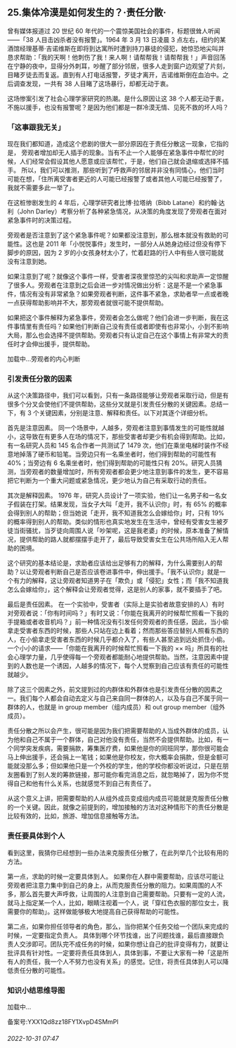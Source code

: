 ## 25.集体冷漠是如何发生的？·责任分散·
曾有媒体报道过 20 世纪 60 年代的一个震惊美国社会的事件，标题很耸人听闻——「38 人目击凶杀者没有报警」。1964 年 3 月 13 日凌晨 3 点左右，纽约的某酒馆经理基蒂·吉诺维斯在即将到达寓所时遭到持刀暴徒的侵犯，她惊恐地尖叫并恳求帮助：「我的天啊！他刺伤了我！来人啊！请帮帮我！请帮帮我！」声音回荡在宁静的夜中，显得分外刺耳，吵醒了部分邻居，很多人走到窗户边观望了片刻，目睹歹徒去而复返。直到有人打电话报警，歹徒才离开，吉诺维斯倒在血泊中。之后调查发现，一共有 38 人目睹了这场暴行，却都无动于衷。



这场惨案引发了社会心理学家研究的热潮。是什么原因让这 38 个人都无动于衷，不施以援手，也没有报警呢？是因为他们都是一群冷漠无情、见死不救的坏人吗？



### 「这事跟我无关」


现在我们都知道，造成这个悲剧的很大一部分原因在于责任分散这一现象，它指的是，
 旁观者增加却无人插手的现象。当有不止一个人能够在紧急事件中帮忙的时候，人们经常会假设其他人愿意或应该帮忙，于是，他们自己就会退缩或选择不插手。
 所以，我们可以推测，那些听到了呼救声的邻居并非没有同情心，他们当时可能在想，「住所离受害者更近的人可能已经报警了或者其他人可能已经报警了，我就不需要多此一举了」。



在这桩惨剧发生的 4 年后，心理学研究者比博·拉塔纳（Bibb Latane）和约翰·达利（John Darley）考察分析了各种紧急情况，从决策的角度发现了旁观者在面对紧急事件时的决策过程。



旁观者是否注意到了这个紧急事件呢？如果都没注意到，那么根本就没有救助的可能性。这也是 2011 年「小悦悦事件」发生时，一部分人从她身边经过但没有停下脚步的原因，因为 2 岁的小女孩身材太小了，忙着赶路的行人中有些人很可能就没有注意到她。



如果注意到了呢？就像这个事件一样，受害者深夜里惊恐的尖叫和求助声一定惊醒了很多人。旁观者在注意到之后会进一步对情况做出分析：这是不是一个紧急事件，情况有没有非常紧急？如果旁观者判断，这件事不紧急，求助者早一点或者晚一点获得帮助影响并不大，那旁观者就很可能不提供帮助。



如果把这个事件解释为紧急事件，旁观者会怎么做呢？他们会进一步判断，我在这件事情里有责任吗？如果他们判断自己没有责任或者即使有也非常小，小到不影响大局，那么也会选择不提供帮助。旁观者只有认定自己在这个事情上有非常大的责任时才会伸出援手，提供帮助。



![]()加载中...旁观者的内心判断
 



### 引发责任分散的因素


从这个决策路径中，我们可以看到，只有一条路径能够让旁观者采取行动，但是有很多个分叉会使他们不提供帮助，这些分叉就是引发责任分散的关键因素。总结一下，有 3 个关键因素，分别是注意、解释和责任。以下对其逐个详细分析。



首先是注意因素。
 同一个场景中，人越多，旁观者注意到事情发生的可能性就越小，这导致在有更多人在场的情况下，那些受害者却更少有机会得到帮助。比如，有一名研究人员和 145 名合作者一共测试了 1479 次，他们在乘坐电梯时装作不经意地掉落了硬币和铅笔。当旁边只有一名乘坐者时，他们得到帮助的可能性有 40%；当旁边有 6 名乘坐者时，他们得到帮助的可能性只有 20%。研究人员猜测，当旁观者的数量增加时，所有旁观者都会更少地注意到事件的发生，更不容易把它判断为一个重大问题或紧急情况，更少地认为自己有采取行动的责任。



其次是解释因素。
 1976 年，研究人员设计了一项实验，他们让一名男子和一名女子假装在打架。结果发现，当女子大叫「走开，我不认识你」时，有 65% 的概率会得到别人的帮助；但当她说「走开，我不知道我怎么会嫁给你」时，只有 19% 的概率得到别人的帮助。类似的情形也真实地发生在生活中，曾经有受害女生被歹徒当街骚扰，当歹徒向周围人说「吵架呢，这是我老婆」的时候，原本准备了解情况，提供帮助的路人就都摆摆手走开了，最后导致受害女生在公共场所陷入无人帮助的困境。



这个研究的基本结论是，求助者应该给出足够有力的解释，为什么需要别人的帮助？以让旁观者判断自己是否应该卷进事件中，伸出援手。「我不认识你」就是一个有力的解释，这让旁观者知道男子在「欺负」或「侵犯」女性；而「我不知道我怎么会嫁给你」，这个解释会让旁观者觉得，这是别人的家事，就不要插手了吧。



最后是责任因素。
 在一个实验中，受害者（实际上是实验者故意安排的人）有时对旁观者说：「你有时间吗？」有时又说：「你能在我离开的时候帮忙照看一下我的手提箱或者收音机吗？」前一种情况没有引发任何旁观者的责任感，因此，当小偷拿走受害者东西的时候，那些人只站在边上看着；然而那些答应替别人照看东西的人，在小偷拿走受害者东西的时候几乎都介入了，有些人甚至追到远处抓住小偷。一个小小的请求——「你能在我离开的时候帮忙照看一下我的 ×× 吗」所具有的社会心理学力量，几乎使得每一个旁观者都能耐心地提供帮助。当然，注意因素中提到的人数也是一个诱因，人越多的情况下，每个人觉察到自己应该有责任的可能性就越少。



除了这三个因素之外，前文提到过的内群体和外群体也是引发责任分散的因素之一。我们每个人都会自动去定义与自己来自同一群体的人，以及与自己不属于同一群体的人，也就是 in group member（组内成员）和 out group member（组外成员）。



责任分散之所以会产生，很可能是因为我们把需要帮助的人当成外群体的成员，认为他和自己不属于一个群体，自己对他没有责任，当然不会提供帮助。比如，有一个同学突发疾病，需要捐款，筹集医疗费，如果他是你的同班同学，那你很可能会马上伸出援手，还会捐上一笔钱；如果他是你校友，你大概率会捐款，但是金额可能就没那么多；但如果他只是一个外校的学生，他的学校你都没听说过，只是在朋友圈看到了别人发的筹款链接，那可能你看完消息之后，就忽略掉了，因为你不觉得自己和他有什么关系，也就感觉不到自己有责任了。



从这个意义上讲，把需要帮助的人从组外成员变成组内成员可能就是克服责任分散的一个关键。因此，就像之前提到的，增加接触的方法对这种情形下的责任分散是比较有效的，比如，旅游、增加信息接触等方法。



### 责任要具体到个人


看到这里，我猜你已经想到一些办法来克服责任分散了，在此列举几个比较有用的方法。



第一点，求助的时候一定要具体到人。
 如果你在人群中需要帮助，应该尽可能让旁观者把注意力集中到自己的身上，从而克服责任分散的阻力。如果周围的人不多，那么首先要大声呼救，让周围的人注意到自己需要帮助。只要有一定的人流，就马上指定某一个人，比如，眼睛注视着一个人，说「穿红色衣服的那位女士，我需要你的帮助」。这样做能够极大地提高自己获得帮助的可能性。



第二点，如果你担任领导者的角色，那么，当你把某个任务交给一个团队来完成的时候，一定要指定负责人。
 具体到哪个环节找谁，出了问题找谁，最后直接跟负责人交涉即可。团队完不成任务的时候，如果你想让自己的批评变得有力，就要让批评具有针对性。一定要将责任具体到人，具体到事，不要让大家有一种「这是所有人的责任，我一个人不努力也没有关系」的感觉。记住，将责任具体到人可以降低责任分散的可能性。



### 知识小结思维导图


![]()加载中...

备案号:YXX1Qd8zz18FY1XvpD4SMmPl


###### 2022-10-31 07:47
